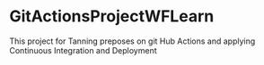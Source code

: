 # GitActionsProjectWFLearn
This project for Tanning preposes on git Hub Actions and applying Continuous Integration and Deployment   
